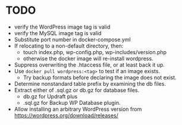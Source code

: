 # TODO

- verify the WordPress image tag is valid
- verify the MySQL image tag is valid
- Substitute port number in docker-compose.yml
- If relocating to a non-default directory, then:
    - touch index.php, wp-config.php, wp-includes/version.php
    - otherwise the docker image will re-install wordpress.
- Suppress overwriting the .htaccess file, or at least back it up.
- Use `docker pull wordpress:<tag>` to test if an image exists.
    - Try backup formats before declaring the image does not exist.
- Determine nonstandard table prefix by examining the db files.
- Extract either of .sql.gz or db.gz for database files.
    - db.gz for Updraft plus
    - .sql.gz for Backup WP Database plugin.
- Allow installing an arbitrary WordPress version from https://wordpress.org/download/releases/